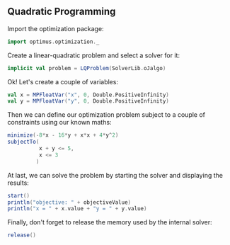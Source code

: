 ## Quadratic Programming

Import the optimization package:

```scala
import optimus.optimization._
```

Create a linear-quadratic problem and select a solver for it:

```scala
implicit val problem = LQProblem(SolverLib.oJalgo)
```

Ok! Let's create a couple of variables:
```scala
val x = MPFloatVar("x", 0, Double.PositiveInfinity)
val y = MPFloatVar("y", 0, Double.PositiveInfinity)
```

Then we can define our optimization problem subject to a couple of constraints using our known maths:

```scala
minimize(-8*x - 16*y + x*x + 4*y^2)
subjectTo(
          x + y <= 5,
          x <= 3
         )
```

At last, we can solve the problem by starting the solver and displaying the results:

```scala
start()
println("objective: " + objectiveValue)
println("x = " + x.value + "y = " + y.value)
```

Finally, don't forget to release the memory used by the internal solver:

```scala
release()
```